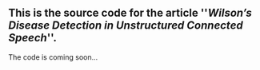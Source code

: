 
## This is the source code for the article ''***Wilson’s Disease Detection in Unstructured Connected Speech***''.

The code is coming soon...
